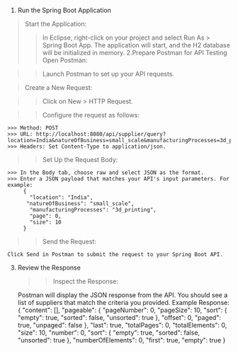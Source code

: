 1. Run the Spring Boot Application
> Start the Application:
   >> In Eclipse, right-click on your project and select Run As > Spring Boot App.
   >>The application will start, and the H2 database will be initialized in memory.
2.Prepare Postman for API Testing
> Open Postman:

  >>Launch Postman to set up your API requests.

> Create a New Request:

  >>Click on New > HTTP Request.

  >> Configure the request as follows:

    >>> Method: POST
    >>> URL: http://localhost:8080/api/supplier/query?location=India&natureOfBusiness=small_scale&manufacturingProcesses=3d_printing&page=0&size=10
    >>> Headers: Set Content-Type to application/json.
  >> Set Up the Request Body:

    >>> In the Body tab, choose raw and select JSON as the format.
    >>> Enter a JSON payload that matches your API's input parameters. For example:
         {
           "location": "India",
          "natureOfBusiness": "small_scale",
           "manufacturingProcesses": "3d_printing",
           "page": 0,
           "size": 10
         }
  >>Send the Request:

    Click Send in Postman to submit the request to your Spring Boot API.
3. Review the Response
   >>Inspect the Response:

    Postman will display the JSON response from the API. You should see a list of suppliers that match the criteria you provided.
   Example Response:
    {
    "content": [],
    "pageable": {
        "pageNumber": 0,
        "pageSize": 10,
        "sort": {
            "empty": true,
            "sorted": false,
            "unsorted": true
        },
        "offset": 0,
        "paged": true,
        "unpaged": false
    },
    "last": true,
    "totalPages": 0,
    "totalElements": 0,
    "size": 10,
    "number": 0,
    "sort": {
        "empty": true,
        "sorted": false,
        "unsorted": true
    },
    "numberOfElements": 0,
    "first": true,
    "empty": true
}
